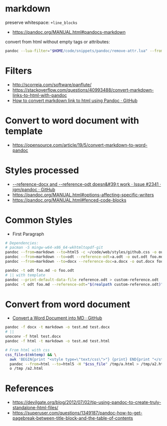 # markdown

preserve whitespace: `+line_blocks`

- https://pandoc.org/MANUAL.html#pandocs-markdown

convert from html without empty tags or attributes:

```bash
pandoc --lua-filter="$HOME/code/snippets/pandoc/remove-attr.lua" --from=html --to=gfm-raw_html-native_divs-native_spans --wrap=none a.html -o a.md
```

# Filters

- http://scorreia.com/software/panflute/
- https://stackoverflow.com/questions/40993488/convert-markdown-links-to-html-with-pandoc
- [How to convert markdown link to html using Pandoc · GitHub](https://gist.github.com/dixonsiu/28c473f93722e586e6d53b035923967c)

# Convert to word document with template

- https://opensource.com/article/19/5/convert-markdown-to-word-pandoc

# Styles processed

- [\-\-reference\-docx and \-\-reference\-odt doesn&\#39;t work · Issue \#2341 · jgm/pandoc · GitHub](https://github.com/jgm/pandoc/issues/2341)
- https://pandoc.org/MANUAL.html#options-affecting-specific-writers
- https://pandoc.org/MANUAL.html#fenced-code-blocks

# Common Styles

- First Paragraph

```bash
# Dependencies:
# pacman -S mingw-w64-x86_64-wkhtmltopdf-git
pandoc --from=markdown --to=html5 -c ~/code/web/styles/github.css -o out.pdf foo.md
pandoc --from=markdown --to=odt --reference-odt=a.odt -o out.odt foo.md
pandoc --from=markdown --to=docx --reference-doc=a.docx -o out.docx foo.md

pandoc -t odt foo.md -o foo.odt
# || with template
pandoc --print-default-data-file reference.odt > custom-reference.odt
pandoc -t odt foo.md --reference-odt="$(realpath custom-reference.odt)" -o foo.odt
```

# Convert from word document

- [Convert a Word Document into MD · GitHub](https://gist.github.com/vzvenyach/7278543)

```bash
pandoc -f docx -t markdown -o test.md test.docx
# ||
unoconv -f html test.docx
pandoc -f html -t markdown -o test.md test.html

# From html with css
css_file=$(mktemp) && \
  awk 'BEGIN{print "<style type=\"text/css\">"} {print} END{print "</style>"}' ~/env-repo/common/code/web/styles/github.css > "$css_file" && \
  pandoc --from=html --to=html5 -H "$css_file" /tmp/a.html > /tmp/a2.html && \
  o /tmp /a2.html
```

# References

- https://devilgate.org/blog/2012/07/02/tip-using-pandoc-to-create-truly-standalone-html-files/
- https://superuser.com/questions/1349187/pandoc-how-to-get-pagebreak-between-title-block-and-the-table-of-contents

